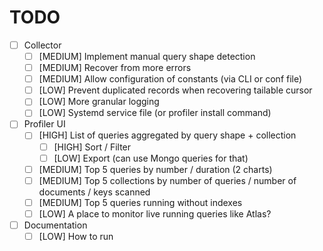 # TODO

- [ ] Collector
  - [ ] [MEDIUM] Implement manual query shape detection
  - [ ] [MEDIUM] Recover from more errors
  - [ ] [MEDIUM] Allow configuration of constants (via CLI or conf file)
  - [ ] [LOW] Prevent duplicated records when recovering tailable cursor
  - [ ] [LOW] More granular logging
  - [ ] [LOW] Systemd service file (or profiler install command)
- [ ] Profiler UI
  - [ ] [HIGH] List of queries aggregated by query shape + collection
    - [ ] [HIGH] Sort / Filter
    - [ ] [LOW] Export (can use Mongo queries for that)
  - [ ] [MEDIUM] Top 5 queries by number / duration (2 charts)
  - [ ] [MEDIUM] Top 5 collections by number of queries / number of documents / keys scanned
  - [ ] [MEDIUM] Top 5 queries running without indexes
  - [ ] [LOW] A place to monitor live running queries like Atlas? 
- [ ] Documentation
  - [ ] [LOW] How to run